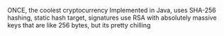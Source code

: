 ONCE, the coolest cryptocurrency
Implemented in Java, uses SHA-256 hashing, static hash target, signatures use RSA with absolutely massive keys that are like 256 bytes, but its pretty chilling
